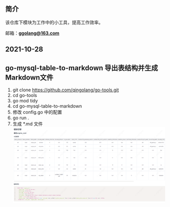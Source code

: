 
## 简介

该仓库下模块为工作中的小工具，提高工作效率。

邮箱：**ggolang@163.com**

## 2021-10-28 
## go-mysql-table-to-markdown 导出表结构并生成Markdown文件

  1. git clone https://github.com/qingolang/go-tools.git
  2. cd go-tools
  3. go mod tidy
  4. cd go-mysql-table-to-markdown
  5. 修改 config.go 中的配置
  6. go run .
  7. 生成 *.md 文件
![](./static/go-mysql-table-to-markdown-001.png)